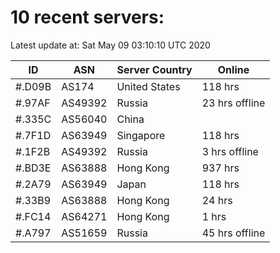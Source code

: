 # 10 recent servers:

Latest update at: Sat May 09 03:10:10 UTC 2020

| ID | ASN | Server Country | Online |
| -- | --- | -------------- | ------ |
| #.D09B | AS174 | United States | 118 hrs |
| #.97AF | AS49392 | Russia | 23 hrs offline |
| #.335C | AS56040 | China | |
| #.7F1D | AS63949 | Singapore | 118 hrs |
| #.1F2B | AS49392 | Russia | 3 hrs offline |
| #.BD3E | AS63888 | Hong Kong | 937 hrs |
| #.2A79 | AS63949 | Japan | 118 hrs |
| #.33B9 | AS63888 | Hong Kong | 24 hrs |
| #.FC14 | AS64271 | Hong Kong | 1 hrs |
| #.A797 | AS51659 | Russia | 45 hrs offline |

